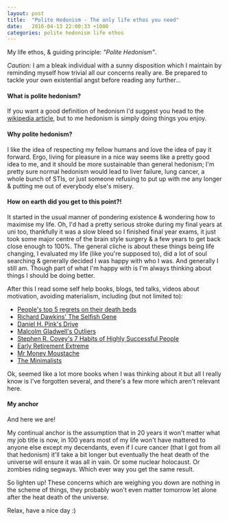 ```yaml
---
layout: post
title:  "Polite Hedonism - The only life ethos you need"
date:   2016-04-13 22:00:33 +1000
categories: polite hedonism life ethos
---
```

My life ethos, & guiding principle: _"Polite Hedonism"_.

_Caution:_ I am a bleak individual with a sunny disposition which I maintain by reminding myself how trivial all our concerns really are. Be prepared to tackle your own existential angst before reading any further...

#### What is polite hedonism?
If you want a good definition of hedonism I'd suggest you head to the [wikipedia article](https://en.wikipedia.org/wiki/Hedonism), but to me hedonism is simply doing things you enjoy.

#### Why polite hedonism?
I like the idea of respecting my fellow humans and love the idea of pay it forward. Ergo, living for pleasure in a nice way seems like a pretty good idea to me, and it should be more sustainable than general hedonism; I'm pretty sure normal hedonism would lead to liver failure, lung cancer, a whole bunch of STIs, or just someone refusing to put up with me any longer & putting me out of everybody else's misery.

#### How on earth did you get to this point?!
It started in the usual manner of pondering existence & wondering how to maximise my life.  Oh, I'd had a pretty serious stroke during my final years at uni too, thankfully it was a slow bleed so I finished final year exams, it just took some major centre of the brain style surgery & a few years to get back close enough to 100%.  The general cliche is about these things being life changing, I evaluated my life (like you're supposed to), did a lot of soul searching & generally decided I was happy with who I was.  And generally I still am. Though part of what I'm happy with is I'm always thinking about things I should be doing better.

After this I read some self help books, blogs, ted talks, videos about motivation, avoiding materialism, including (but not limited to):

* [People's top 5 regrets on their death beds](https://www.youtube.com/watch?v=RZXTMmYfOsc)
* [Richard Dawkins' The Selfish Gene](https://en.wikipedia.org/wiki/The_Selfish_Gene)
* [Daniel H. Pink's Drive](http://www.danpink.com/books/drive/)
* [Malcolm Gladwell's Outliers](http://gladwell.com/outliers/)
* [Stephen R. Covey's 7 Habits of Highly Successful People](https://www.stephencovey.com/7habits/7habits.php)
* [Early Retirement Extreme](http://earlyretirementextreme.com/)
* [Mr Money Moustache](http://www.mrmoneymustache.com/)
* [The Minimalists](http://www.theminimalists.com/)

Ok, seemed like a lot more books when I was thinking about it but all I really know is I've forgotten several, and there's a few more which aren't relevant here.

#### My anchor
And here we are!

My continual anchor is the assumption that in 20 years it won't matter what my job title is now, in 100 years most of my life won't have mattered to anyone else except my decendants, even if I cure cancer (that I got from all that hedonism) it'll take a bit longer but eventually the heat death of the universe will ensure it was all in vain. Or some nuclear holocaust. Or zombies riding segways.  Which ever way you get the same result.

So lighten up!  These concerns which are weighing you down are nothing in the scheme of things, they probably won't even matter tomorrow let alone after the heat death of the universe.

Relax, have a nice day :)

